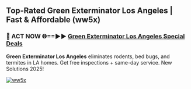 ## Top-Rated Green Exterminator Los Angeles | Fast & Affordable (ww5x)

<h3>🐜 ACT NOW 🌐==►► <a href="https://tinyurl.com/2dysvsjj" rel="nofollow">Green Exterminator Los Angeles Special Deals</a></h3>

**Green Exterminator Los Angeles** eliminates rodents, bed bugs, and termites in LA homes. Get free inspections + same-day service. New Solutions 2025!

[![ww5x](https://i.imgur.com/JCYaghj.jpeg)](https://tinyurl.com/2dysvsjj)